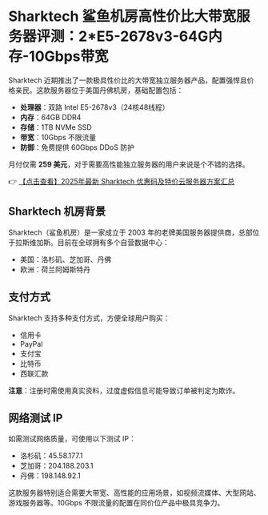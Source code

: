 # Sharktech 鲨鱼机房高性价比大带宽服务器评测：2*E5-2678v3-64G内存-10Gbps带宽

Sharktech 近期推出了一款极具性价比的大带宽独立服务器产品，配置强悍且价格亲民。这款服务器位于美国丹佛机房，基础配置包括：

- **处理器**：双路 Intel E5-2678v3（24核48线程）
- **内存**：64GB DDR4
- **存储**：1TB NVMe SSD
- **带宽**：10Gbps 不限流量
- **防御**：免费提供 60Gbps DDoS 防护

月付仅需 **259 美元**，对于需要高性能独立服务器的用户来说是个不错的选择。

👉 [【点击查看】2025年最新 Sharktech 优惠码及特价云服务器方案汇总](https://bit.ly/Sharktech)

## Sharktech 机房背景

Sharktech（鲨鱼机房）是一家成立于 2003 年的老牌美国服务器提供商，总部位于拉斯维加斯。目前在全球拥有多个自营数据中心：

- 美国：洛杉矶、芝加哥、丹佛
- 欧洲：荷兰阿姆斯特丹

## 支付方式

Sharktech 支持多种支付方式，方便全球用户购买：
- 信用卡
- PayPal
- 支付宝
- 比特币
- 西联汇款

**注意**：注册时需使用真实资料，过度虚假信息可能导致订单被判定为欺诈。

## 网络测试 IP

如需测试网络质量，可使用以下测试 IP：
- 洛杉矶：45.58.177.1
- 芝加哥：204.188.203.1
- 丹佛：198.148.92.1

这款服务器特别适合需要大带宽、高性能的应用场景，如视频流媒体、大型网站、游戏服务器等。10Gbps 不限流量的配置在同价位产品中极具竞争力。